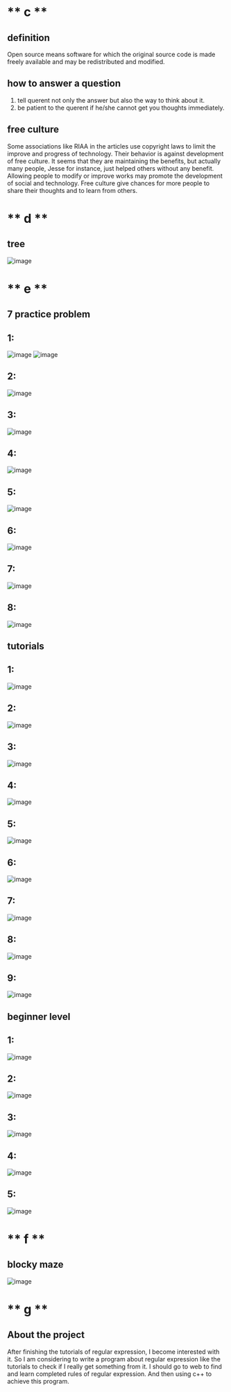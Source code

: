 # **  c **
## **definition**
Open source means software for which the original source code is made freely available and may be redistributed and modified.

## **how to answer a question**  
1. tell querent not only the answer but also the way to think about it.
2. be patient to the querent if he/she cannot get you thoughts immediately.

## **free culture**
Some associations like RIAA in the articles use copyright laws to limit the improve and progress of technology. Their behavior is against development of free culture. It seems that they are maintaining the benefits, but actually many people, Jesse for instance, just helped others without any benefit. Allowing people to modify or improve works may promote the development of social and technology. Free culture give chances for more people to share their thoughts and to learn from others.

# **  d **
## **tree**
![image](https://raw.githubusercontent.com/zerosolasky/all-labs/2b9223bd03ae1d3902e8fd6924b4318eadd11881/screenshot/24.png)

# **  e **
## **7 practice problem**  
## 1:
![image](https://raw.githubusercontent.com/zerosolasky/all-labs/73b73da68d69c23ec6935b43f37649e7f78e34ab/screenshot/1.png)
![image](https://raw.githubusercontent.com/zerosolasky/all-labs/5053f292ff5ceee08bdd5ad5145e88e209b89bfd/screenshot/1.5.png)

## 2:
![image](https://raw.githubusercontent.com/zerosolasky/all-labs/31e106f4885f1ab28c706775880530400c26b36a/screenshot/2.png)

## 3:
![image](https://raw.githubusercontent.com/zerosolasky/all-labs/31e106f4885f1ab28c706775880530400c26b36a/screenshot/3.png)

## 4:
![image](https://raw.githubusercontent.com/zerosolasky/all-labs/31e106f4885f1ab28c706775880530400c26b36a/screenshot/4.png)

## 5:
![image](https://raw.githubusercontent.com/zerosolasky/all-labs/31e106f4885f1ab28c706775880530400c26b36a/screenshot/5.png)

## 6:
![image](https://raw.githubusercontent.com/zerosolasky/all-labs/31e106f4885f1ab28c706775880530400c26b36a/screenshot/6.png)

## 7:
![image](https://raw.githubusercontent.com/zerosolasky/all-labs/31e106f4885f1ab28c706775880530400c26b36a/screenshot/7.png)

## 8:
![image](https://raw.githubusercontent.com/zerosolasky/all-labs/31e106f4885f1ab28c706775880530400c26b36a/screenshot/8.png)


## **tutorials**
## 1:
![image](https://raw.githubusercontent.com/zerosolasky/all-labs/1f28d05c90919fafc98d78b021f1912e647d34bb/screenshot/9.png)

## 2:
![image](https://raw.githubusercontent.com/zerosolasky/all-labs/1f28d05c90919fafc98d78b021f1912e647d34bb/screenshot/10.png)

## 3:
![image](https://raw.githubusercontent.com/zerosolasky/all-labs/1f28d05c90919fafc98d78b021f1912e647d34bb/screenshot/11.png)

## 4:
![image](https://raw.githubusercontent.com/zerosolasky/all-labs/1f28d05c90919fafc98d78b021f1912e647d34bb/screenshot/12.png)

## 5:
![image](https://raw.githubusercontent.com/zerosolasky/all-labs/1f28d05c90919fafc98d78b021f1912e647d34bb/screenshot/13.png)

## 6:
![image](https://raw.githubusercontent.com/zerosolasky/all-labs/1f28d05c90919fafc98d78b021f1912e647d34bb/screenshot/14.png)

## 7:
![image](https://raw.githubusercontent.com/zerosolasky/all-labs/1f28d05c90919fafc98d78b021f1912e647d34bb/screenshot/15.png)

## 8:
![image](https://raw.githubusercontent.com/zerosolasky/all-labs/1f28d05c90919fafc98d78b021f1912e647d34bb/screenshot/16.png)

## 9:
![image](https://raw.githubusercontent.com/zerosolasky/all-labs/1f28d05c90919fafc98d78b021f1912e647d34bb/screenshot/17.png)

## **beginner level**
## 1:
![image](https://raw.githubusercontent.com/zerosolasky/all-labs/6a83d192b70a5b96ed213554802e1f46b43f2bd8/screenshot/18.png)

## 2:
![image](https://raw.githubusercontent.com/zerosolasky/all-labs/6a83d192b70a5b96ed213554802e1f46b43f2bd8/screenshot/19.png)

## 3:
![image](https://raw.githubusercontent.com/zerosolasky/all-labs/6a83d192b70a5b96ed213554802e1f46b43f2bd8/screenshot/20.png)

## 4:
![image](https://raw.githubusercontent.com/zerosolasky/all-labs/6a83d192b70a5b96ed213554802e1f46b43f2bd8/screenshot/21.png)

## 5:
![image](https://raw.githubusercontent.com/zerosolasky/all-labs/6a83d192b70a5b96ed213554802e1f46b43f2bd8/screenshot/22.png)

# **  f **
## **blocky maze**
![image](https://raw.githubusercontent.com/zerosolasky/all-labs/2b678abd8f967261f8e83addb7f38ace9848d515/screenshot/23.png)

# **  g **
## **About the project**
After finishing the tutorials of regular expression, I become interested with it. So I am considering to write a program about regular expression like the tutorials to check if I really get something from it. I should go to web to find and learn completed rules of regular expression. And then using c++ to achieve this program.

